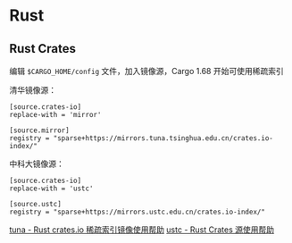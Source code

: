 # Rust

## Rust Crates

编辑 `$CARGO_HOME/config` 文件，加入镜像源，Cargo 1.68 开始可使用稀疏索引

清华镜像源：

```
[source.crates-io]
replace-with = 'mirror'

[source.mirror]
registry = "sparse+https://mirrors.tuna.tsinghua.edu.cn/crates.io-index/"
```

中科大镜像源：

```
[source.crates-io]
replace-with = 'ustc'

[source.ustc]
registry = "sparse+https://mirrors.ustc.edu.cn/crates.io-index/"
```

[tuna - Rust crates.io 稀疏索引镜像使用帮助](https://mirrors.tuna.tsinghua.edu.cn/help/crates.io-index/)
[ustc - Rust Crates 源使用帮助](https://mirrors.ustc.edu.cn/help/crates.io-index.html)
